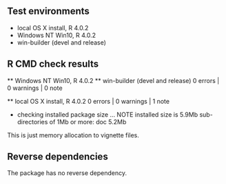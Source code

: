 ## Test environments
* local OS X install, R 4.0.2
* Windows NT Win10, R 4.0.2
* win-builder (devel and release)

## R CMD check results
** Windows NT Win10, R 4.0.2
** win-builder (devel and release)
0 errors | 0 warnings | 0 note


** local OS X install, R 4.0.2
0 errors | 0 warnings | 1 note

* checking installed package size ... NOTE
  installed size is  5.9Mb
  sub-directories of 1Mb or more:
  doc   5.2Mb

This is just memory allocation to vignette files.

## Reverse dependencies

The package has no reverse dependency.

